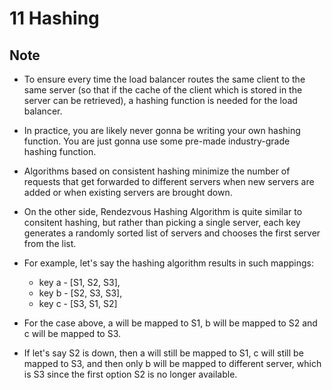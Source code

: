# 11 Hashing

## Note
- To ensure every time the load balancer routes the same client to the same server (so that if the cache of the client which is stored in the server can be retrieved), a hashing function is needed for the load balancer.

- In practice, you are likely never gonna be writing your own hashing function. You are just gonna use some pre-made industry-grade hashing function.

- Algorithms based on consistent hashing minimize the number of requests that get forwarded to different servers when new servers are added or when existing servers are brought down.

- On the other side, Rendezvous Hashing Algorithm is quite similar to consitent hashing, but rather than picking a single server, each key generates a randomly sorted list of servers and chooses the first server from the list. 

- For example, let's say the hashing algorithm results in such mappings:
    - key a - [S1, S2, S3], 
    - key b - [S2, S3, S3],
    - key c - [S3, S1, S2]

- For the case above, a will be mapped to S1, b will be mapped to S2 and c will be mapped to S3.

- If let's say S2 is down, then a will still be mapped to S1, c will still be mapped to S3, and then only b will be mapped to different server, which is S3 since the first option S2 is no longer available.